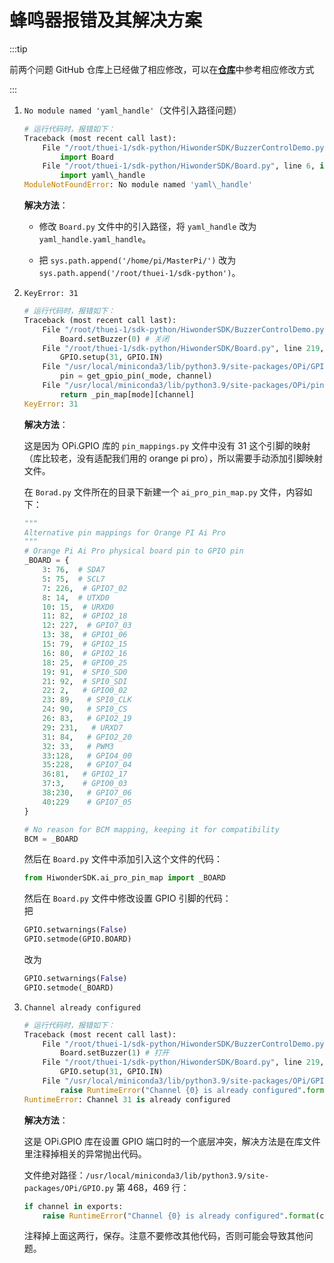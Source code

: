# 蜂鸣器报错及其解决方案

:::tip

前两个问题 GitHub 仓库上已经做了相应修改，可以在[**仓库**](https://github.com/thuasta/thuei-1)中参考相应修改方式

:::

1. `No module named 'yaml_handle'`（文件引入路径问题）

    ```python
    # 运行代码时，报错如下：
    Traceback (most recent call last):
        File "/root/thuei-1/sdk-python/HiwonderSDK/BuzzerControlDemo.py", line 2, in <module>
            import Board
        File "/root/thuei-1/sdk-python/HiwonderSDK/Board.py", line 6, in <module>
            import yaml\_handle
    ModuleNotFoundError: No module named 'yaml\_handle'
    ```

    **解决方法**：

    - 修改 `Board.py` 文件中的引入路径，将 `yaml_handle` 改为 `yaml_handle.yaml_handle`。

    - 把 `sys.path.append('/home/pi/MasterPi/')` 改为 `sys.path.append('/root/thuei-1/sdk-python')`。

2. `KeyError: 31`

    ```python
    # 运行代码时，报错如下：
    Traceback (most recent call last):
        File "/root/thuei-1/sdk-python/HiwonderSDK/BuzzerControlDemo.py", line 17, in <module>
            Board.setBuzzer(0) # 关闭
        File "/root/thuei-1/sdk-python/HiwonderSDK/Board.py", line 219, in setBuzzer
            GPIO.setup(31, GPIO.IN)
        File "/usr/local/miniconda3/lib/python3.9/site-packages/OPi/GPIO.py", line 470, in setup
            pin = get_gpio_pin(_mode, channel)
        File "/usr/local/miniconda3/lib/python3.9/site-packages/OPi/pin\_mappings.py", line 80, in get_
            return _pin_map[mode][channel]
    KeyError: 31
    ```

    **解决方法**：

    这是因为 OPi.GPIO 库的 `pin_mappings.py` 文件中没有 31 这个引脚的映射（库比较老，没有适配我们用的 orange pi pro），所以需要手动添加引脚映射文件。

    在 `Borad.py` 文件所在的目录下新建一个 `ai_pro_pin_map.py` 文件，内容如下：

    ```python
    """
    Alternative pin mappings for Orange PI Ai Pro
    """
    # Orange Pi Ai Pro physical board pin to GPIO pin
    _BOARD = {
        3: 76,  # SDA7
        5: 75,  # SCL7
        7: 226,  # GPIO7_02
        8: 14,  # UTXD0
        10: 15,  # URXD0
        11: 82,  # GPIO2_18
        12: 227,  # GPIO7_03
        13: 38,  # GPIO1_06
        15: 79,  # GPIO2_15
        16: 80,  # GPIO2_16
        18: 25,  # GPIO0_25
        19: 91,  # SPI0_SD0
        21: 92,  # SPI0_SDI
        22: 2,   # GPIO0_02
        23: 89,   # SPI0_CLK
        24: 90,   # SPI0_CS
        26: 83,   # GPIO2_19
        29: 231,   # URXD7
        31: 84,   # GPIO2_20
        32: 33,   # PWM3
        33:128,   # GPIO4_00
        35:228,   # GPIO7_04
        36:81,   # GPIO2_17
        37:3,    # GPIO0_03
        38:230,   # GPIO7_06
        40:229    # GPIO7_05
    }

    # No reason for BCM mapping, keeping it for compatibility
    BCM = _BOARD
    ```

    然后在 `Board.py` 文件中添加引入这个文件的代码：

    ```python
    from HiwonderSDK.ai_pro_pin_map import _BOARD
    ```

    然后在 `Board.py` 文件中修改设置 GPIO 引脚的代码：  
    把

    ```python
    GPIO.setwarnings(False)
    GPIO.setmode(GPIO.BOARD)
    ```

    改为

    ```python
    GPIO.setwarnings(False)
    GPIO.setmode(_BOARD)
    ```

3. `Channel already configured`

    ```python
    # 运行代码时，报错如下：
    Traceback (most recent call last):
        File "/root/thuei-1/sdk-python/HiwonderSDK/BuzzerControlDemo.py", line 19, in <module>
            Board.setBuzzer(1) # 打开
        File "/root/thuei-1/sdk-python/HiwonderSDK/Board.py", line 219, in setBuzzer
            GPIO.setup(31, GPIO.IN)
        File "/usr/local/miniconda3/lib/python3.9/site-packages/OPi/GPIO.py", line 469, in setup
            raise RuntimeError("Channel {0} is already configured".format(channel))
    RuntimeError: Channel 31 is already configured
    ```

    **解决方法**：

    这是 OPi.GPIO 库在设置 GPIO 端口时的一个底层冲突，解决方法是在库文件里注释掉相关的异常抛出代码。

    文件绝对路径：`/usr/local/miniconda3/lib/python3.9/site-packages/OPi/GPIO.py` 第 468，469 行：

    ```python
    if channel in exports:
        raise RuntimeError("Channel {0} is already configured".format(channel))
    ```

    注释掉上面这两行，保存。注意不要修改其他代码，否则可能会导致其他问题。
